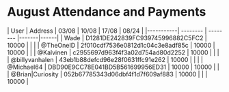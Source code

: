 # August Attendance and Payments 



| User      | Address | 03/08 | 10/08 | 17/08 | 08/24 |
|-----------| -------- | -------- |-------|------|
| Wade      | D1281DE242839FC939745996882C5FC2 | 10000 |       | |
| @TheOneID | 2f010cdf7536e0812d1c04c3e8adf85c | 10000 | 10000 | |
| @Kalvinen | c2955697d963f4f3a02d754ad80d2252 | 10000 |       | |
| @billyvanhalen | 43eb1b88defcd96e28f0631ffc91e262	| 10000 |       | |
| @Michael64 | DBD90E9CC78E041BD5B561699956ED31	| 10000 | 10000 | |
| @Brian|Curiosity | 052b67785343d06dbf4f1d7f609af883 | 10000 |       |       | 10000 |